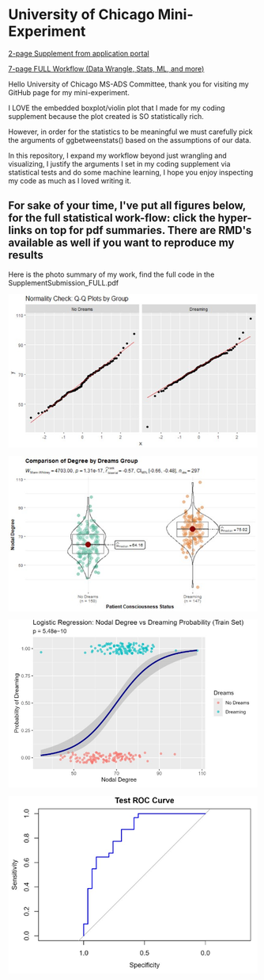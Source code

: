 # University of Chicago Mini-Experiment

[2-page Supplement from application portal](https://github.com/stevehaworth02/uchicago/blob/main/SupplementPDF/CodeSupplement_NoStatisticalTest.pdf)

[7-page FULL Workflow (Data Wrangle, Stats, ML, and more)](https://github.com/stevehaworth02/uchicago/blob/main/SupplementPDF/SupplementSubmission_FULL.pdf)

Hello University of Chicago MS-ADS Committee, thank you for visiting my GitHub page for my mini-experiment.

I LOVE the embedded boxplot/violin plot that I made for my coding supplement because the plot created is SO statistically rich.

However, in order for the statistics to be meaningful we must carefully pick the arguments of ggbetweenstats() based on the assumptions of our data.

In this repository, I expand my workflow beyond just wrangling and visualizing, I justify the arguments I set in my coding supplement via statistical tests and do some machine learning, I hope you enjoy inspecting my code as much as I loved writing it.

## For sake of your time, I've put all figures below, for the full statistical work-flow: click the hyper-links on top for pdf summaries. There are RMD's available as well if you want to reproduce my results

Here is the photo summary of my work, find the full code in the SupplementSubmission_FULL.pdf

![Alternative Text](figures/qq.jpg "QQ-Plot")

![Alternative Text](figures/boxplotviolin.jpg "Statistical Visualization")

![Alternative Text](figures/logit_curve.jpg "Sigmoid Curve")

![Alternative Text](figures/roc.jpg "ROCAUC")
